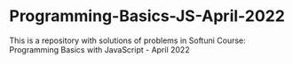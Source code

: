 # Programming-Basics-JS-April-2022
This is a repository with solutions of problems in Softuni Course: Programming Basics with JavaScript - April 2022

